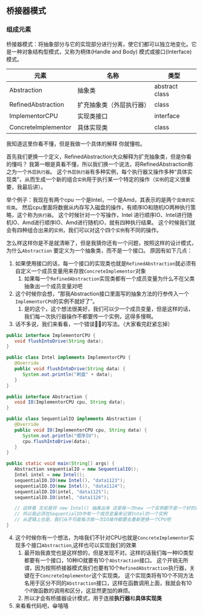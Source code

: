 ## 桥接器模式

### 组成元素

桥接器模式：将抽象部分与它的实现部分进行分离，使它们都可以独立地变化。它是一种对象结构型模式，又称为柄体(Handle and Body)
模式或接口(Interface)模式。

| 元素                  | 名称           | 类型             |
|---------------------|--------------|----------------|
| Abstraction         | 抽象类          | abstract class |
| RefinedAbstraction  | 扩充抽象类（外层执行器） | class          |
| ImplementorCPU         | 实现类接口        | interface      |
| ConcreteImplementor | 具体实现类        | class          |

我知道这里你看不懂，但是我做一个具体的解释 你就懂啦。

首先我们更换一个定义，RefinedAbstraction大众解释为扩充抽象类，但是你看的懂吗？
我第一眼是真看不懂，所以我们换一个说法，将RefinedAbstraction称之为一个`外层执行器`。
这个`外层执行器`有多种实例，每个执行器又操作多种“具体实现类”，从而生成一个新的组合`实例`用于执行某一个特定的操作（`实例`的定义很重要，我最后讲）。   

举个例子：我现在有两个cpu 一个是Intel，一个是Amd，其表示的是两个`具体的实现类`。
然后cpu里面将数据从内存写入磁盘的操作，有顺序IO和随机IO两种执行策略，这个称为`执行器`。
这个时候针对一个写操作，Intel 进行顺序IO、Intel进行随机IO、Amd进行顺序IO、Amd进行随机IO，就有四种执行结果。
这个时候我们就会有四种组合出来的`实例`，我们可以对这个四个`实例`有不同的操作。   

怎么样这样你是不是就清晰了，但是我猜你还有一个问题，按照这样的设计模式，为什么`Abstraction` 要定义为一个抽象类，而不是一个接口。
原因有如下几点：
1. 如果使用接口的话，每一个接口的实现类也就是`RefinedAbstraction`就必须有自定义一个成员变量用来存放`ConcreteImplementor`对象
   1. 如果每一个`RefinedAbstraction`实现类都有一个成员变量为什么不在父类抽象出一个成员变量对吧
2. 这个时候你会想，“那我Abstraction接口里面写的抽象方法的行参传入一个`ImplementorCPU`的实例不就好了”。
   1. 是的这个，这个想法很美好，我们可以少一个成员变量，但是这样的话，我们每一次执行器操作不都要传一个实例，这得多慢啊。
3. 话不多说，我们来看看，一个错误🙅❌的写法。（大家看完赶紧忘掉）

```java
public interface ImplementorCPU {
   void flushIntoDrive(String data);
}

public class Intel implements ImplementorCPU {
   @Override
   public void flushIntoDrive(String data) {
      System.out.println("刷盘" + data);
   }
}

public interface Abstraction {
   void IO(ImplementorCPU cpu, String data);
}

public class SequentialIO implements Abstraction {
   @Override
   public void IO(ImplementorCPU cpu, String data) {
      System.out.println("顺序IO");
      cpu.flushIntoDrive(data);
   }
}

public static void main(String[] args) {
   Abstraction sequentialIO = new SequentialIO();
   Intel intel = new Intel();
   sequentialIO.IO(new Intel(), "data1123");
   sequentialIO.IO(new Intel(), "data1124");
   sequentialIO.IO(intel, "data1125");
   sequentialIO.IO(intel, "data1126");

   // 这样看 无论是将 new Intel() 抽离出来 还是每一次new 一个实例都不是一个好的选择
   // 所以我必须在SequentialIO中有一个成员变量来记录Intel的一个实例
   // 从逻辑上也是，我们从不可能每次做一次IO操作都要去重新更换一个CPU吧
}
```
4. 这个时候你有一个想法，为啥我们不针对CPU也就是`ConcreteImplementor`实现多个接口`Abstraction`,这样也可以实现我们的效果
   1. 最开始我直觉也是这样想的，但是发现不对。这样的话我们每一种IO类型都要有一个接口，10种IO就要有10个`Abstraction`接口。
      这个开销无所谓，因为按照桥接器模式我们也要有10个`RefinedAbstraction`执行器，关键在于`ConcreteImplementor`这个实现类。
      这个实现类将有10个不同方法名用于区分不同的`Abstraction`接口，这样在函数调用上面，我就会有10个if做函数的调用和区分，这显然更加的麻烦。
   2. 所以才会有桥接器设计模式，用于连接**执行器**和**具体实现类**
5. 来看看代码吧，😁嘻嘻





